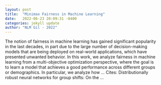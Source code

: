 ```yaml
---
layout: post
title:  "Minimax Fairness in Machine Learning"
date:   2022-06-23 20:09:31 -0400
categories: jekyll update
author: "NLM Gil - 2022"
---
```

The notion of fairness in machine learning has gained significant popularity in the last decades, in part due to the large number of decision-making models that are being deployed on real-world applications, which have presented unwanted behavior. In this work, we analyze fairness in machine learning from a multi-objective optimization perspective, where the goal is to learn a model that achieves a good performance across different groups or demographics. In particular, we analyze how …
Cites: ‪Distributionally robust neural networks for group shifts: On the …‬  